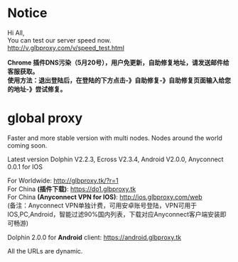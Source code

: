 # Notice
Hi All,<br>
You can test our server speed now.<br>
http://v.glbproxy.com/v/speed_test.html

<b>Chrome 插件DNS污染（5月20号），用户免更新，自助修复地址，请发送邮件给客服获取。<br>
使用方法：退出登陆后，在登陆的下方点击-》自助修复-》自助修复页面输入给您的地址-》尝试修复。</b>
# global proxy
Faster and more stable version with multi nodes. Nodes around the world coming soon.

Latest version Dolphin V2.2.3, Ecross V2.3.4, Android V2.0.0, Anyconnect 0.0.1 for IOS

For Worldwide: http://glbproxy.tk/?r=1 <br>
For China <b>(插件下载)</b>: https://do1.glbproxy.tk<br>
For China <b>(Anyconnect VPN for IOS)</b>: http://ios.glbproxy.com/web <br> 
(备注：Anyconnect VPN单独计费，可用安卓账号登陆，VPN可用于IOS,PC,Android，智能过滤90%国内列表，下载对应Anyconnect客户端安装即可畅游)

Dolphin 2.0.0 for <b>Android</b> client: https://android.glbproxy.tk<br>

All the URLs are dynamic.

